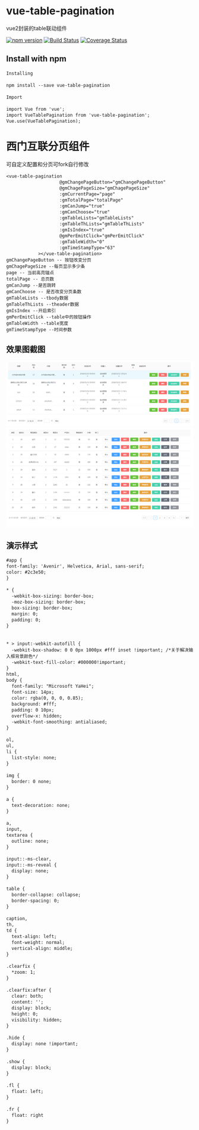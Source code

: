 # vue-table-pagination
vue2封装的table联动组件

[![npm version](https://badge.fury.io/js/vue-table-pagination.svg)](https://badge.fury.io/js/vue-table-pagination)
[![Build Status](https://www.travis-ci.org/jackieli123723/vue-table-pagination.svg?branch=master)](https://www.travis-ci.org/jackieli123723/vue-table-pagination)
[![Coverage Status](https://coveralls.io/repos/github/jackieli123723/vue-table-pagination/badge.svg?branch=master)](https://coveralls.io/github/jackieli123723/vue-table-pagination?branch=master)

## Install with npm

```
Installing

npm install --save vue-table-pagination

Import

import Vue from 'vue';
import VueTablePagination from 'vue-table-pagination';
Vue.use(VueTablePagination);
```

# 西门互联分页组件
可自定义配置和分页可fork自行修改

```
<vue-table-pagination
                    @gmChangePageButton="gmChangePageButton"
                    @gmChagePageSize="gmChagePageSize"
                    :gmCurrentPage="page"
                    :gmTotalPage="totalPage"
                    :gmCanJump="true"
                    :gmCanChoose="true"
                    :gmTableLists="gmTableLists"
                    :gmTableThLists="gmTableThLists"
                    :gmIsIndex="true"
                    @gmPerEmitClick="gmPerEmitClick"
                    :gmTableWidth="0"
                    :gmTimeStampType="63"
            ></vue-table-pagination>
gmChangePageButton -- 按钮改变分页
gmChagePageSize --每页显示多少条
page -- 当前高亮锚点
totalPage -- 总页数
gmCanJump --是否跳转
gmCanChoose -- 是否改变分页条数
gmTableLists --tbody数据
gmTableThLists --theader数据
gmIsIndex --开启索引
gmPerEmitClick --table中的按钮操作
gmTableWidth --table宽度
gmTimeStampType --时间参数
```

## 效果图截图

![vue2封装的table联动组件](./screenshot/1.png)
![vue2封装的table联动组件配色](./screenshot/vue分页组件封装.png)

## 演示样式

```
#app {
font-family: 'Avenir', Helvetica, Arial, sans-serif;
color: #2c3e50;
}

* {
  -webkit-box-sizing: border-box;
  -moz-box-sizing: border-box;
  box-sizing: border-box;
  margin: 0;
  padding: 0;
}


* > input:-webkit-autofill {
  -webkit-box-shadow: 0 0 0px 1000px #fff inset !important; /*关于解决输入框背景颜色*/
  -webkit-text-fill-color: #000000!important;
}
html,
body {
  font-family: "Microsoft YaHei";
  font-size: 14px;
  color: rgba(0, 0, 0, 0.85);
  background: #fff;
  padding: 0 10px;
  overflow-x: hidden;
  -webkit-font-smoothing: antialiased;
}

ol,
ul,
li {
  list-style: none;
}

img {
  border: 0 none;
}

a {
  text-decoration: none;
}

a,
input,
textarea {
  outline: none;
}

input::-ms-clear,
input::-ms-reveal {
  display: none;
}

table {
  border-collapse: collapse;
  border-spacing: 0;
}

caption,
th,
td {
  text-align: left;
  font-weight: normal;
  vertical-align: middle;
}

.clearfix {
  *zoom: 1;
}

.clearfix:after {
  clear: both;
  content: '';
  display: block;
  height: 0;
  visibility: hidden;
}

.hide {
  display: none !important;
}

.show {
  display: block;
}

.fl {
  float: left;
}

.fr {
  float: right
}
```

